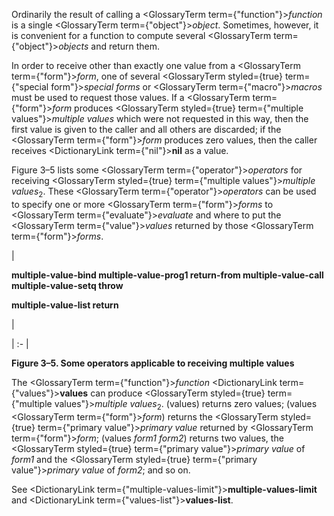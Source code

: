  



Ordinarily the result of calling a <GlossaryTerm  term={"function"}><i>function</i></GlossaryTerm> is a single <GlossaryTerm  term={"object"}><i>object</i></GlossaryTerm>. Sometimes, however, it is convenient for a function to compute several <GlossaryTerm  term={"object"}><i>objects</i></GlossaryTerm> and return them. 



In order to receive other than exactly one value from a <GlossaryTerm  term={"form"}><i>form</i></GlossaryTerm>, one of several <GlossaryTerm styled={true} term={"special form"}><i>special forms</i></GlossaryTerm> or <GlossaryTerm  term={"macro"}><i>macros</i></GlossaryTerm> must be used to request those values. If a <GlossaryTerm  term={"form"}><i>form</i></GlossaryTerm> produces <GlossaryTerm styled={true} term={"multiple values"}><i>multiple values</i></GlossaryTerm> which were not requested in this way, then the first value is given to the caller and all others are discarded; if the <GlossaryTerm  term={"form"}><i>form</i></GlossaryTerm> produces zero values, then the caller receives <DictionaryLink  term={"nil"}><b>nil</b></DictionaryLink> as a value. 



Figure 3–5 lists some <GlossaryTerm  term={"operator"}><i>operators</i></GlossaryTerm> for receiving <GlossaryTerm styled={true} term={"multiple values"}><i>multiple values</i></GlossaryTerm><sub>2</sub>. These <GlossaryTerm  term={"operator"}><i>operators</i></GlossaryTerm> can be used to specify one or more <GlossaryTerm  term={"form"}><i>forms</i></GlossaryTerm> to <GlossaryTerm  term={"evaluate"}><i>evaluate</i></GlossaryTerm> and where to put the <GlossaryTerm  term={"value"}><i>values</i></GlossaryTerm> returned by those <GlossaryTerm  term={"form"}><i>forms</i></GlossaryTerm>. 



|<p>**multiple-value-bind multiple-value-prog1 return-from multiple-value-call multiple-value-setq throw** </p><p>**multiple-value-list return**</p>|

| :- |





**Figure 3–5. Some operators applicable to receiving multiple values** 



The <GlossaryTerm  term={"function"}><i>function</i></GlossaryTerm> <DictionaryLink  term={"values"}><b>values</b></DictionaryLink> can produce <GlossaryTerm styled={true} term={"multiple values"}><i>multiple values</i></GlossaryTerm><sub>2</sub>. (values) returns zero values; (values <GlossaryTerm  term={"form"}><i>form</i></GlossaryTerm>) returns the <GlossaryTerm styled={true} term={"primary value"}><i>primary value</i></GlossaryTerm> returned by <GlossaryTerm  term={"form"}><i>form</i></GlossaryTerm>; (values *form1 form2*) returns two values, the <GlossaryTerm styled={true} term={"primary value"}><i>primary value</i></GlossaryTerm> of *form1* and the <GlossaryTerm styled={true} term={"primary value"}><i>primary value</i></GlossaryTerm> of *form2*; and so on. 



See <DictionaryLink  term={"multiple-values-limit"}><b>multiple-values-limit</b></DictionaryLink> and <DictionaryLink  term={"values-list"}><b>values-list</b></DictionaryLink>.  







